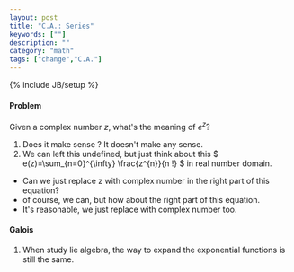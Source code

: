 ```yaml
---
layout: post
title: "C.A.: Series"
keywords: [""]
description: ""
category: "math"
tags: ["change","C.A."]
---
```

{% include JB/setup %}


#### Problem
Given a complex number $z$, what's the meaning of $e^z$?
1. Does it make sense ? It doesn't make any sense. 
2. We can left this undefined, but just think about this
$
e(z)=\sum_{n=0}^{\infty} \frac{z^{n}}{n !}
$ in real number domain.

- Can we just replace z with complex number in the right part of this equation?
- of course, we can, but how about the right part of this equation.
- It's reasonable, we just replace with complex number too.





#### Galois
1. When study lie algebra, the way to expand the exponential functions is still
   the same.

